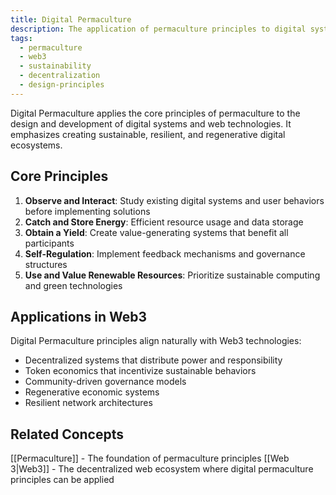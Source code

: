 ```yaml
---
title: Digital Permaculture
description: The application of permaculture principles to digital systems and web technologies
tags:
  - permaculture
  - web3
  - sustainability
  - decentralization
  - design-principles
---
```


Digital Permaculture applies the core principles of permaculture to the design and development of digital systems and web technologies. It emphasizes creating sustainable, resilient, and regenerative digital ecosystems.

## Core Principles

1. **Observe and Interact**: Study existing digital systems and user behaviors before implementing solutions
2. **Catch and Store Energy**: Efficient resource usage and data storage
3. **Obtain a Yield**: Create value-generating systems that benefit all participants
4. **Self-Regulation**: Implement feedback mechanisms and governance structures
5. **Use and Value Renewable Resources**: Prioritize sustainable computing and green technologies

## Applications in Web3

Digital Permaculture principles align naturally with Web3 technologies:

- Decentralized systems that distribute power and responsibility
- Token economics that incentivize sustainable behaviors
- Community-driven governance models
- Regenerative economic systems
- Resilient network architectures

## Related Concepts

[[Permaculture]] - The foundation of permaculture principles
[[Web 3|Web3]] - The decentralized web ecosystem where digital permaculture principles can be applied
